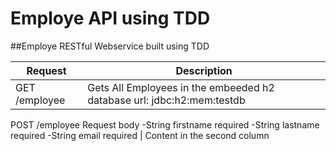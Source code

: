 # Employe API using TDD

##Employe RESTful Webservice built using TDD


Request | Description
------------ | -------------
GET /employee | Gets All Employees in the embeeded h2 database url: jdbc:h2:mem:testdb
POST /employee 
Request body
-String firstname required
-String lastname required
-String email required
 | Content in the second column


